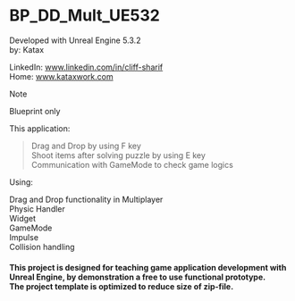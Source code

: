 # BP_DD_Mult_UE532
Developed with Unreal Engine 5.3.2 <br> 
by: Katax 
 
LinkedIn: www.linkedin.com/in/cliff-sharif<br> 
Home: www.kataxwork.com<br> 

> [!NOTE]
> Blueprint only

This application:

> Drag and Drop by using F key  <br> 
> Shoot items after solving puzzle by using E key  <br> 
> Communication with GameMode to check game logics  <br> 


Using:
 
Drag and Drop functionality in Multiplayer <br> 
Physic Handler <br> 
Widget <br> 
GameMode  <br> 
Impulse  <br> 
Collision handling  <br> 

<h4>This project is designed for teaching game application development with Unreal Engine, by demonstration a free to use functional prototype.<br>The project template is optimized to reduce size of zip-file.<br> </h4>

